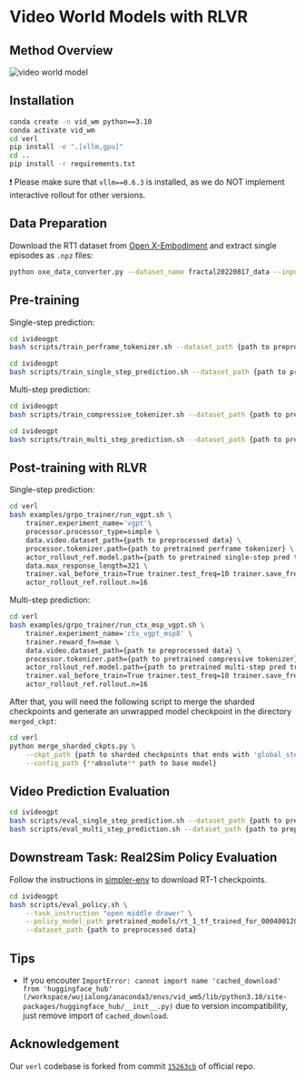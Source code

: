 # Video World Models with RLVR

## Method Overview

![video world model](assets/vid_wm.png)

## Installation

```bash
conda create -n vid_wm python==3.10
conda activate vid_wm
cd verl
pip install -e ".[vllm,gpu]"
cd ..
pip install -r requirements.txt
```

❗ Please make sure that `vllm==0.6.3` is installed, as we do NOT implement interactive rollout for other versions.

## Data Preparation

Download the RT1 dataset from [Open X-Embodiment](https://github.com/google-deepmind/open_x_embodiment) and extract single episodes as `.npz` files:

```bash
python oxe_data_converter.py --dataset_name fractal20220817_data --input_path {path to downloaded OXE} --output_path {path to stored npz}
```

## Pre-training

Single-step prediction:

```bash
cd ivideogpt
bash scripts/train_perframe_tokenizer.sh --dataset_path {path to preprocessed data}
```

```bash
cd ivideogpt
bash scripts/train_single_step_prediction.sh --dataset_path {path to preprocessed data}
```

Multi-step prediction:

```bash
cd ivideogpt
bash scripts/train_compressive_tokenizer.sh --dataset_path {path to preprocessed data}
```

```bash
cd ivideogpt
bash scripts/train_multi_step_prediction.sh --dataset_path {path to preprocessed data}
```

## Post-training with RLVR

Single-step prediction:

```bash
cd verl
bash examples/grpo_trainer/run_vgpt.sh \
    trainer.experiment_name='vgpt'\
    processor.processor_type=simple \
    data.video.dataset_path={path to preprocessed data} \
    processor.tokenizer.path={path to pretrained perframe tokenizer} \
    actor_rollout_ref.model.path={path to pretrained single-step pred transformer} \
    data.max_response_length=321 \
    trainer.val_before_train=True trainer.test_freq=10 trainer.save_freq=10 \
    actor_rollout_ref.rollout.n=16
```

Multi-step prediction:

```bash
cd verl
bash examples/grpo_trainer/run_ctx_msp_vgpt.sh \
    trainer.experiment_name='ctx_vgpt_msp8' \
    trainer.reward_fn=mae \
    data.video.dataset_path={path to preprocessed data} \
    processor.tokenizer.path={path to pretrained compressive tokenizer} \
    actor_rollout_ref.model.path={path to pretrained multi-step pred transformer} \
    trainer.val_before_train=True trainer.test_freq=10 trainer.save_freq=10 \
    actor_rollout_ref.rollout.n=16
```

After that, you will need the following script to merge the sharded checkpoints and generate an unwrapped model checkpoint in the directory `merged_ckpt`:

```bash
cd verl
python merge_sharded_ckpts.py \
    --ckpt_path {path to sharded checkpoints that ends with 'global_step_%d/actor'} \
    --config_path {**absolute** path to base model}
```

## Video Prediction Evaluation

```bash
cd ivideogpt
bash scripts/eval_single_step_prediction.sh --dataset_path {path to preprocessed data}
bash scripts/eval_multi_step_prediction.sh --dataset_path {path to preprocessed data}
```

## Downstream Task: Real2Sim Policy Evaluation

Follow the instructions in [simpler-env](https://github.com/simpler-env/SimplerEnv?tab=readme-ov-file#rt-1-inference-setup) to download RT-1 checkpoints.

```bash
cd ivideogpt
bash scripts/eval_policy.sh \
    --task_instruction "open middle drawer" \
    --policy_model_path pretrained_models/rt_1_tf_trained_for_000400120 \
    --dataset_path {path to preprocessed data}
```

## Tips

- If you encouter `ImportError: cannot import name 'cached_download' from 'huggingface_hub' (/workspace/wujialong/anaconda3/envs/vid_wm5/lib/python3.10/site-packages/huggingface_hub/__init__.py)` due to version incompatibility, just remove import of `cached_download`.

## Acknowledgement

Our `verl` codebase is forked from commit [`15263cb`](https://github.com/volcengine/verl/tree/15263cb86a464264edb1e5462675e25ddf6ff9d8) of official repo.
